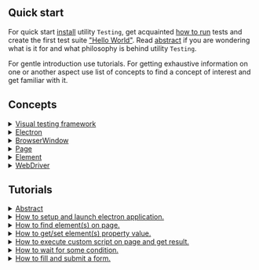 ## Quick start

For quick start [install](<./tutorial/Installation.md>) utility `Testing`, get acquainted [how to run](<./tutorial/Running.md>) tests and create the first test suite ["Hello World"](<./tutorial/HelloWorld.md>). Read [abstract](<./tutorial/Abstract.md>) if you are wondering what is it for and what philosophy is behind utility `Testing`.

For gentle introduction use tutorials. For getting exhaustive information on one or another aspect use list of concepts to find a concept of interest and get familiar with it.

## Concepts

<details><summary><a href="./concept/Spectron.md">
      Visual testing framework
  </a></summary>
</details>

<details><summary><a href="./concept/Electron.md">
      Electron
  </a></summary>
</details>

<details><summary><a href="./concept/BrowserWindow.md">
      BrowserWindow
  </a></summary>
</details>

<details><summary><a href="./concept/Page.md">
      Page
  </a></summary>
</details>

<details><summary><a href="./concept/Element.md">
      Element
  </a></summary>
</details>

<details><summary><a href="./concept/WebDriver.md">
      WebDriver
  </a></summary>
</details>

## Tutorials

<details><summary><a href="./tutorial/Abstract.md">
      Abstract
  </a></summary>
  General information about visual testing.
</details>

<details><summary><a href="./tutorial/ApplicationLaunch.md">
      How to setup and launch electron application.
  </a></summary>
  How to setup and launch electron application.
</details>

<details><summary><a href="./tutorial/FindElement.md">
      How to find element(s) on page.
  </a></summary>
  How to find element(s) on page.
</details>

<details><summary><a href="./tutorial/Properties.md">
      How to get/set element(s) property value.
  </a></summary>
  How to get/set element(s) property value.
</details>

<details><summary><a href="./tutorial/Execute.md">
      How to execute custom script on page and get result.
  </a></summary>
  How to execute custom script on page and get result
</details>

<details><summary><a href="./tutorial/WaitFor.md">
      How to wait for some condition.
  </a></summary>
  How to wait for some condition.
</details>

<details><summary><a href="./tutorial/Form.md">
      How to fill and submit a form.
  </a></summary>
 How to fill and submit a form.
</details>